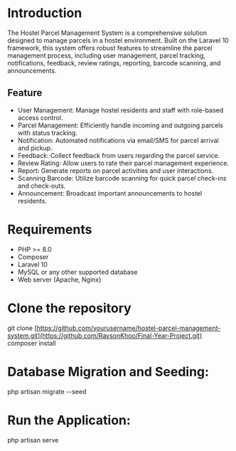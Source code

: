 # Introduction
The Hostel Parcel Management System is a comprehensive solution designed to manage parcels in a hostel environment. Built on the Laravel 10 framework, this system offers robust features to streamline the parcel management process, including user management, parcel tracking, notifications, feedback, review ratings, reporting, barcode scanning, and announcements.

## Feature
- User Management: Manage hostel residents and staff with role-based access control.
- Parcel Management: Efficiently handle incoming and outgoing parcels with status tracking.
- Notification: Automated notifications via email/SMS for parcel arrival and pickup.
- Feedback: Collect feedback from users regarding the parcel service.
- Review Rating: Allow users to rate their parcel management experience.
- Report: Generate reports on parcel activities and user interactions.
- Scanning Barcode: Utilize barcode scanning for quick parcel check-ins and check-outs.
- Announcement: Broadcast important announcements to hostel residents.

# Requirements
- PHP >= 8.0
- Composer
- Laravel 10
- MySQL or any other supported database
- Web server (Apache, Nginx)

# Clone the repository
git clone [https://github.com/yourusername/hostel-parcel-management-system.git](https://github.com/RaysonKhoo/Final-Year-Project.git)
composer install

# Database Migration and Seeding:
php artisan migrate --seed


# Run the Application:
php artisan serve
